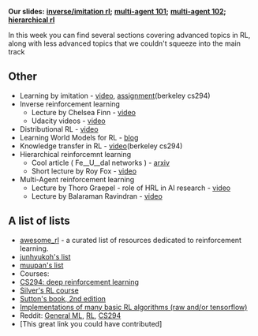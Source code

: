 __Our slides:__ __[inverse/imitation rl](https://yadi.sk/i/ngB_BcNx3UggK6);__ __[multi-agent 101](https://yadi.sk/i/XrFgmdCy3Vtd4k);__ __[multi-agent 102](https://docs.google.com/presentation/d/1AiSZnWGHWU_34QZ0fqdCGIXWUX_bC-0zz3kc3VVcPCA/edit?usp=sharing);__ __[hierarchical rl](https://yadi.sk/i/LkNiKxMz3Vtcr3)__


In this week you can find several sections covering advanced topics in RL, along with less advanced topics that we couldn't squeeze into the main track

## Other
* Learning by imitation - [video](https://www.youtube.com/watch?v=kl_G95uKTHw), [assignment](http://rll.berkeley.edu/deeprlcourse/docs/hw1.pdf)(berkeley cs294)
* Inverse reinforcement learning 
  * Lecture by Chelsea Finn - [video](https://www.youtube.com/watch?v=d9DlQSJQAoI)
  * Udacity videos - [video](https://www.youtube.com/watch?v=h7uGyBcIeII)
* Distributional RL - [video](https://www.youtube.com/watch?v=bsuvM1jO-4w)
* Learning World Models for RL - [blog](https://worldmodels.github.io/)
* Knowledge transfer in RL - [video](https://www.youtube.com/watch?v=Hx4XpVdJOI0)(berkeley cs294)
* Hierarchical reinforcemnt learning 
  * Cool article ( Fe__U__dal networks ) - [arxiv](https://arxiv.org/abs/1703.01161)
  * Short lecture by Roy Fox - [video](https://www.youtube.com/watch?v=x_QjJry0hTc)
* Multi-Agent reinforcement learning
  * Lecture by Thoro Graepel - role of HRL in AI research - [video](https://www.youtube.com/watch?v=CvL-KV3IBcM)
  * Lecture by Balaraman Ravindran - [video](https://www.youtube.com/watch?v=K5MlmO0UJtI)

## A list of lists
* [awesome_rl](https://github.com/aikorea/awesome-rl/) - a curated list of resources dedicated to reinforcement learning.
* [junhyukoh's list](https://github.com/junhyukoh/deep-reinforcement-learning-papers)
* [muupan's list](https://github.com/muupan/deep-reinforcement-learning-papers)
* Courses:
 * [CS294: deep reinforcement learning](http://rll.berkeley.edu/deeprlcourse/)
 * [Silver's RL course](http://www0.cs.ucl.ac.uk/staff/d.silver/web/Teaching.html)
 * [Sutton's book, 2nd edition](http://incompleteideas.net/sutton/book/the-book-2nd.html)
* [Implementations of many basic RL algorithms (raw and/or tensorflow)](https://github.com/dennybritz/reinforcement-learning)
* Reddit: [General ML](https://www.reddit.com/r/MachineLearning/), [RL](https://www.reddit.com/r/reinforcementlearning/), [CS294](https://www.reddit.com/r/berkeleydeeprlcourse/)
* [This great link you could have contributed]

